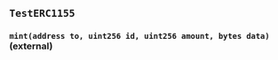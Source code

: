 ## `TestERC1155`






### `mint(address to, uint256 id, uint256 amount, bytes data)` (external)








